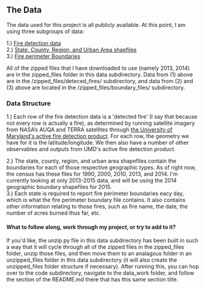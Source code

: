 ## The Data

The data used for this project is all publicly available. At this point, I am using three subgroups of data: 

1.) [Fire detection data](http://firemapper.sc.egov.usda.gov/gisdata.php)  
2.) [State, County, Region, and Urban Area shapfiles](https://www.census.gov/geo/maps-data/data/tiger-cart-boundary.html)  
3.) [Fire perimeter Boundaries](http://rmgsc.cr.usgs.gov/outgoing/GeoMAC/historic_fire_data/)  

All of the zipped files that I have downloaded to use (namely 2013, 2014) are in the zipped_files folder
in this data subdirectory. Data from (1) above are in the /zipped_files/deteced_fires/ subdirectory, and data from (2) and (3) above are located in the /zipped_files/boundary_files/ subdirectory. 

### Data Structure

1.) Each row of the fire detection data is a 'detected fire' (I say that because not every row is actually a fire), as determined by running satellite imagery from NASA’s AUQA and TERRA satellites through [the University of Maryland's active fire detection product](http://modis-fire.umd.edu/pages/ActiveFire.php). For each row, the geometry we have for it is the latitude/longitude. We then also have a number of other observables and outputs from UMD's active fire detection product. 

2.) The state, county, region, and urban area shapefiles contain the boundaries for each of those respective geographic types. As of right now, the census has these files for 1990, 2000, 2010, 2013, and 2014. I'm currently looking at only 2013-2015 data, and will be using the 2014 geographic boundary shapefiles for 2015.   
3.) Each state is required to report fire perimeter boundaries eacy day, which is what the fire perimeter boundary file contains. It also contains other information relating to those fires, such as fire name, the date, the number of acres burned thus far, etc. 

#### What to follow along, work through my project, or try to add to it?

If you'd like, the unzip.py file in this data subdirectory has been built in such a way that it will 
cycle through all of the zipped files in the zipped_files folder, unzip those files, and then move them to an analagous folder in an unzipped_files folder in this data subdirectory (it will also create the unzipped_files folder structure if necessary). After running this, you can hop over to the code subdirectory, navigate to the data_work folder, and follow the section of the README.md there that has this same section title. 
